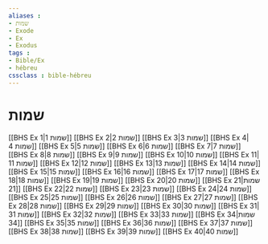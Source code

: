 ```yaml
---
aliases : 
- שמות
- Exode
- Ex
- Exodus
tags : 
- Bible/Ex
- hébreu
cssclass : bible-hébreu
---
```


# שמות

[[BHS Ex 1|שמות 1]]
[[BHS Ex 2|שמות 2]]
[[BHS Ex 3|שמות 3]]
[[BHS Ex 4|שמות 4]]
[[BHS Ex 5|שמות 5]]
[[BHS Ex 6|שמות 6]]
[[BHS Ex 7|שמות 7]]
[[BHS Ex 8|שמות 8]]
[[BHS Ex 9|שמות 9]]
[[BHS Ex 10|שמות 10]]
[[BHS Ex 11|שמות 11]]
[[BHS Ex 12|שמות 12]]
[[BHS Ex 13|שמות 13]]
[[BHS Ex 14|שמות 14]]
[[BHS Ex 15|שמות 15]]
[[BHS Ex 16|שמות 16]]
[[BHS Ex 17|שמות 17]]
[[BHS Ex 18|שמות 18]]
[[BHS Ex 19|שמות 19]]
[[BHS Ex 20|שמות 20]]
[[BHS Ex 21|שמות 21]]
[[BHS Ex 22|שמות 22]]
[[BHS Ex 23|שמות 23]]
[[BHS Ex 24|שמות 24]]
[[BHS Ex 25|שמות 25]]
[[BHS Ex 26|שמות 26]]
[[BHS Ex 27|שמות 27]]
[[BHS Ex 28|שמות 28]]
[[BHS Ex 29|שמות 29]]
[[BHS Ex 30|שמות 30]]
[[BHS Ex 31|שמות 31]]
[[BHS Ex 32|שמות 32]]
[[BHS Ex 33|שמות 33]]
[[BHS Ex 34|שמות 34]]
[[BHS Ex 35|שמות 35]]
[[BHS Ex 36|שמות 36]]
[[BHS Ex 37|שמות 37]]
[[BHS Ex 38|שמות 38]]
[[BHS Ex 39|שמות 39]]
[[BHS Ex 40|שמות 40]]
